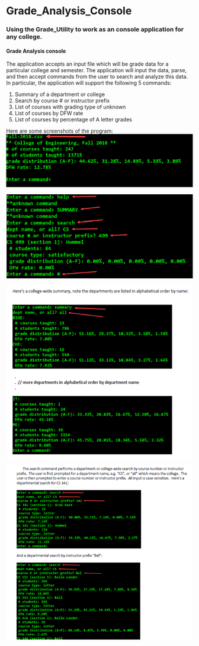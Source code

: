 # Grade_Analysis_Console
### Using the Grade_Utility to work as an console application for any college.

#### Grade Analysis console
The application accepts an input file which will be grade data for a particular college and semester. The application will input
the data, parse, and then accept commands from the user to search and analyze this data. In particular, the
application will support the following 5 commands:
1. Summary of a department or college
2. Search by course # or instructor prefix
3. List of courses with grading type of unknown
4. List of courses by DFW rate
5. List of courses by percentage of A letter grades



Here are some screenshots of the program:
![GitHub Logo](1.png)


![GitHub Logo](2.png)


![GitHub Logo](3.png)


![GitHub Logo](4.png)
